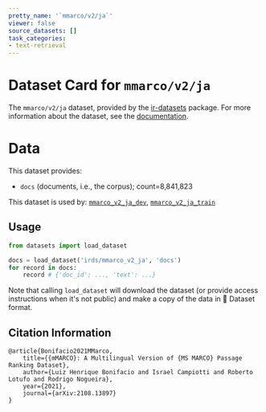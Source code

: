 ```yaml
---
pretty_name: '`mmarco/v2/ja`'
viewer: false
source_datasets: []
task_categories:
- text-retrieval
---
```


# Dataset Card for `mmarco/v2/ja`

The `mmarco/v2/ja` dataset, provided by the [ir-datasets](https://ir-datasets.com/) package.
For more information about the dataset, see the [documentation](https://ir-datasets.com/mmarco#mmarco/v2/ja).

# Data

This dataset provides:
 - `docs` (documents, i.e., the corpus); count=8,841,823


This dataset is used by: [`mmarco_v2_ja_dev`](https://huggingface.co/datasets/irds/mmarco_v2_ja_dev), [`mmarco_v2_ja_train`](https://huggingface.co/datasets/irds/mmarco_v2_ja_train)


## Usage

```python
from datasets import load_dataset

docs = load_dataset('irds/mmarco_v2_ja', 'docs')
for record in docs:
    record # {'doc_id': ..., 'text': ...}

```

Note that calling `load_dataset` will download the dataset (or provide access instructions when it's not public) and make a copy of the
data in 🤗 Dataset format.

## Citation Information

```
@article{Bonifacio2021MMarco,
    title={{mMARCO}: A Multilingual Version of {MS MARCO} Passage Ranking Dataset},
    author={Luiz Henrique Bonifacio and Israel Campiotti and Roberto Lotufo and Rodrigo Nogueira},
    year={2021},
    journal={arXiv:2108.13897}
}
```
